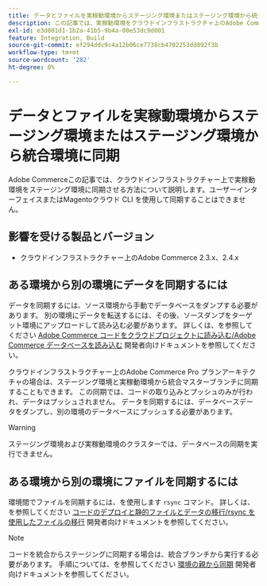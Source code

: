 ```yaml
---
title: データとファイルを実稼動環境からステージング環境またはステージング環境から統合環境に同期
description: この記事では、実稼動環境をクラウドインフラストラクチャ上のAdobe Commerceのステージングに同期する方法について説明します。同期は不可能です。
exl-id: e3d001d1-1b2a-41b5-9b4a-00e53dc9d001
feature: Integration, Build
source-git-commit: ef294ddc9c4a12b06ce7738cb4702253dd892f3b
workflow-type: tm+mt
source-wordcount: '282'
ht-degree: 0%

---
```


# データとファイルを実稼動環境からステージング環境またはステージング環境から統合環境に同期

Adobe Commerceこの記事では、クラウドインフラストラクチャー上で実稼動環境をステージング環境に同期させる方法について説明します。ユーザーインターフェイスまたはMagentoクラウド CLI を使用して同期することはできません。

## 影響を受ける製品とバージョン

* クラウドインフラストラクチャー上のAdobe Commerce 2.3.x、2.4.x

## ある環境から別の環境にデータを同期するには

データを同期するには、ソース環境から手動でデータベースをダンプする必要があります。 別の環境にデータを転送するには、その後、ソースダンプをターゲット環境にアップロードして読み込む必要があります。 詳しくは、を参照してください [Adobe Commerce コードをクラウドプロジェクトに読み込む/Adobe Commerce データベースを読み込む](https://devdocs.magento.com/cloud/setup/first-time-setup-import-import.html) 開発者向けドキュメントを参照してください。

クラウドインフラストラクチャー上のAdobe Commerce Pro プランアーキテクチャの場合は、ステージング環境と実稼動環境から統合マスターブランチに同期することもできます。 この同期では、コードの取り込みとプッシュのみが行われ、データはプッシュされません。 データを同期するには、データベースデータをダンプし、別の環境のデータベースにプッシュする必要があります。

>[!WARNING]
>
>ステージング環境および実稼動環境のクラスターでは、データベースの同期を実行できません。

## ある環境から別の環境にファイルを同期するには

環境間でファイルを同期するには、を使用します `rsync` コマンド。 詳しくは、を参照してください [コードのデプロイと静的ファイルとデータの移行/rsync を使用したファイルの移行](https://devdocs.magento.com/cloud/live/stage-prod-migrate.html#migrate-files-using-rsync) 開発者向けドキュメントを参照してください。

>[!NOTE]
>
>コードを統合からステージングに同期する場合は、統合ブランチから実行する必要があります。 手順については、を参照してください [環境の親から同期](/docs/commerce-cloud-service/user-guide/project/console-branches.html#sync-an-environment) 開発者向けドキュメントを参照してください。
